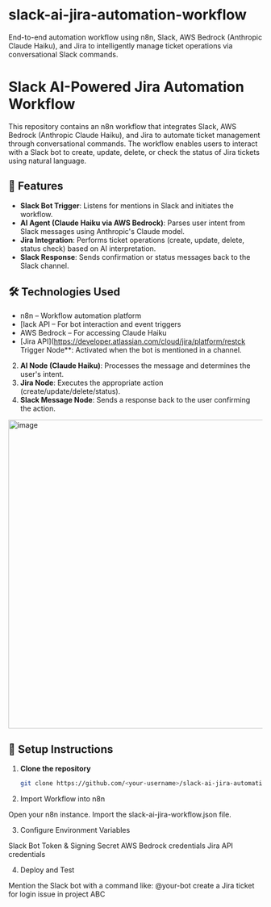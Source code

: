 # slack-ai-jira-automation-workflow
End-to-end automation workflow using n8n, Slack, AWS Bedrock (Anthropic Claude Haiku), and Jira to intelligently manage ticket operations via conversational Slack commands.


# Slack AI-Powered Jira Automation Workflow

This repository contains an n8n workflow that integrates Slack, AWS Bedrock (Anthropic Claude Haiku), and Jira to automate ticket management through conversational commands. The workflow enables users to interact with a Slack bot to create, update, delete, or check the status of Jira tickets using natural language.

## 🚀 Features

- **Slack Bot Trigger**: Listens for mentions in Slack and initiates the workflow.
- **AI Agent (Claude Haiku via AWS Bedrock)**: Parses user intent from Slack messages using Anthropic's Claude model.
- **Jira Integration**: Performs ticket operations (create, update, delete, status check) based on AI interpretation.
- **Slack Response**: Sends confirmation or status messages back to the Slack channel.

## 🛠️ Technologies Used

- n8n – Workflow automation platform
- [lack API – For bot interaction and event triggers
- AWS Bedrock – For accessing Claude Haiku
- [Jira API](https://developer.atlassian.com/cloud/jira/platform/restck Trigger Node**: Activated when the bot is mentioned in a channel.
2. **AI Node (Claude Haiku)**: Processes the message and determines the user's intent.
3. **Jira Node**: Executes the appropriate action (create/update/delete/status).
4. **Slack Message Node**: Sends a response back to the user confirming the action.

<img width="1491" height="612" alt="image" src="https://github.com/user-attachments/assets/f78c6497-35b9-468d-820a-98b713fee2f0" />



## 🔧 Setup Instructions

1. **Clone the repository**
   ```bash
   git clone https://github.com/<your-username>/slack-ai-jira-automation-workflow.git


2) Import Workflow into n8n

Open your n8n instance.
Import the slack-ai-jira-workflow.json file.


3) Configure Environment Variables

Slack Bot Token & Signing Secret
AWS Bedrock credentials
Jira API credentials

4) Deploy and Test

Mention the Slack bot with a command like:
@your-bot create a Jira ticket for login issue in project ABC
